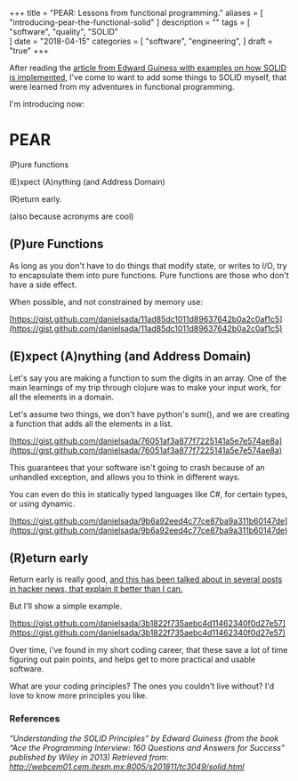 +++
title = "PEAR: Lessons from functional programming."
aliases = [
    "introducing-pear-the-functional-solid"
]
description = ""
tags = [
    "software",
    "quality",
    "SOLID"  
]
date = "2018-04-15"
categories = [
    "software",
    "engineering",
]
draft = "true"
+++

After reading the [article from Edward Guiness with examples on how SOLID is implemented](http://webcem01.cem.itesm.mx:8005/s201811/tc3049/solid.html), I've come to want to add some things to SOLID myself, that were learned from my adventures in functional programming.

  

I'm introducing now:

# PEAR

(P)ure functions

(E)xpect (A)nything (and Address Domain)

(R)eturn early.

(also because acronyms are cool)

  

## (P)ure Functions

As long as you don't have to do things that modify state, or writes to I/O, try to encapsulate them into pure functions. Pure functions are those who don't have a side effect.

  

When possible, and not constrained by memory use:

  

[https://gist.github.com/danielsada/11ad85dc1011d89637642b0a2c0af1c5](https://gist.github.com/danielsada/11ad85dc1011d89637642b0a2c0af1c5)

## (E)xpect (A)nything (and Address Domain)

Let's say you are making a function to sum the digits in an array. One of the main learnings of my trip through clojure was to make your input work, for all the elements in a domain.

  

Let's assume two things, we don't have python's sum(), and we are creating a function that adds all the elements in a list.

  

[https://gist.github.com/danielsada/76051af3a877f7225141a5e7e574ae8a](https://gist.github.com/danielsada/76051af3a877f7225141a5e7e574ae8a)

  

This guarantees that your software isn't going to crash because of an unhandled exception, and allows you to think in different ways.

  

You can even do this in statically typed languages like C#, for certain types, or using dynamic.

  

[https://gist.github.com/danielsada/9b6a92eed4c77ce87ba9a311b60147de](https://gist.github.com/danielsada/9b6a92eed4c77ce87ba9a311b60147de)

  

## (R)eturn early

Return early is really good, [and this has been talked about in several posts in hacker news, that explain it better than I can.](http://blog.timoxley.com/post/47041269194/avoid-else-return-early)

  

But I'll show a simple example.

  

[https://gist.github.com/danielsada/3b1822f735aebc4d11462340f0d27e57](https://gist.github.com/danielsada/3b1822f735aebc4d11462340f0d27e57)

  

Over time, i've found in my short coding career, that these save a lot of time figuring out pain points, and helps get to more practical and usable software.

  

What are your coding principles? The ones you couldn't live without? I'd love to know more principles you like.

  

### References 

_“Understanding the SOLID Principles” by Edward Guiness (from the book “Ace the Programming Interview: 160 Questions and Answers for Success” published by Wiley in 2013) Retrieved from: http://webcem01.cem.itesm.mx:8005/s201811/tc3049/solid.html_